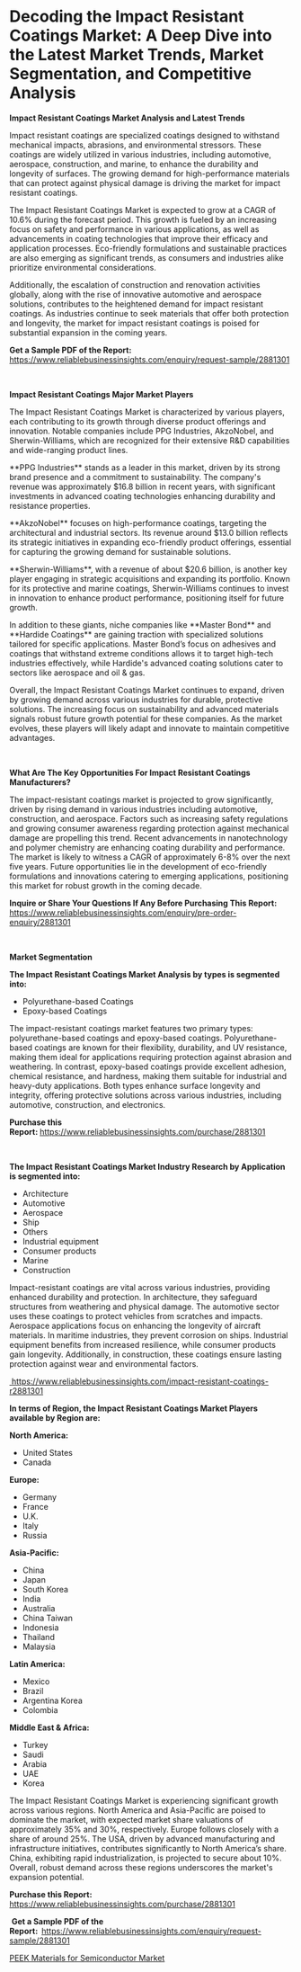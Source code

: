 <p><h1>Decoding the Impact Resistant Coatings Market: A Deep Dive into the Latest Market Trends, Market Segmentation, and Competitive Analysis</h1></p><p><strong>Impact Resistant Coatings Market Analysis and Latest Trends</strong></p>
<p><p>Impact resistant coatings are specialized coatings designed to withstand mechanical impacts, abrasions, and environmental stressors. These coatings are widely utilized in various industries, including automotive, aerospace, construction, and marine, to enhance the durability and longevity of surfaces. The growing demand for high-performance materials that can protect against physical damage is driving the market for impact resistant coatings.</p><p>The Impact Resistant Coatings Market is expected to grow at a CAGR of 10.6% during the forecast period. This growth is fueled by an increasing focus on safety and performance in various applications, as well as advancements in coating technologies that improve their efficacy and application processes. Eco-friendly formulations and sustainable practices are also emerging as significant trends, as consumers and industries alike prioritize environmental considerations. </p><p>Additionally, the escalation of construction and renovation activities globally, along with the rise of innovative automotive and aerospace solutions, contributes to the heightened demand for impact resistant coatings. As industries continue to seek materials that offer both protection and longevity, the market for impact resistant coatings is poised for substantial expansion in the coming years.</p></p>
<p><strong>Get a Sample PDF of the Report:&nbsp;</strong> <a href="https://www.reliablebusinessinsights.com/enquiry/request-sample/2881301?utm_campaign=2757&utm_medium=2&utm_source=Github&utm_content=ia&utm_term=12032025&utm_id=impact-resistant-coatings">https://www.reliablebusinessinsights.com/enquiry/request-sample/2881301</a></p>
<p>&nbsp;</p>
<p><strong>Impact Resistant Coatings Major Market Players</strong></p>
<p><p>The Impact Resistant Coatings Market is characterized by various players, each contributing to its growth through diverse product offerings and innovation. Notable companies include PPG Industries, AkzoNobel, and Sherwin-Williams, which are recognized for their extensive R&D capabilities and wide-ranging product lines.</p><p>**PPG Industries** stands as a leader in this market, driven by its strong brand presence and a commitment to sustainability. The company's revenue was approximately $16.8 billion in recent years, with significant investments in advanced coating technologies enhancing durability and resistance properties. </p><p>**AkzoNobel** focuses on high-performance coatings, targeting the architectural and industrial sectors. Its revenue around $13.0 billion reflects its strategic initiatives in expanding eco-friendly product offerings, essential for capturing the growing demand for sustainable solutions.</p><p>**Sherwin-Williams**, with a revenue of about $20.6 billion, is another key player engaging in strategic acquisitions and expanding its portfolio. Known for its protective and marine coatings, Sherwin-Williams continues to invest in innovation to enhance product performance, positioning itself for future growth.</p><p>In addition to these giants, niche companies like **Master Bond** and **Hardide Coatings** are gaining traction with specialized solutions tailored for specific applications. Master Bond’s focus on adhesives and coatings that withstand extreme conditions allows it to target high-tech industries effectively, while Hardide's advanced coating solutions cater to sectors like aerospace and oil & gas.</p><p>Overall, the Impact Resistant Coatings Market continues to expand, driven by growing demand across various industries for durable, protective solutions. The increasing focus on sustainability and advanced materials signals robust future growth potential for these companies. As the market evolves, these players will likely adapt and innovate to maintain competitive advantages.</p></p>
<p>&nbsp;</p>
<p><strong>What Are The Key Opportunities For Impact Resistant Coatings Manufacturers?</strong></p>
<p><p>The impact-resistant coatings market is projected to grow significantly, driven by rising demand in various industries including automotive, construction, and aerospace. Factors such as increasing safety regulations and growing consumer awareness regarding protection against mechanical damage are propelling this trend. Recent advancements in nanotechnology and polymer chemistry are enhancing coating durability and performance. The market is likely to witness a CAGR of approximately 6-8% over the next five years. Future opportunities lie in the development of eco-friendly formulations and innovations catering to emerging applications, positioning this market for robust growth in the coming decade.</p></p>
<p><strong>Inquire or Share Your Questions If Any Before Purchasing This Report:</strong> <a href="https://www.reliablebusinessinsights.com/enquiry/pre-order-enquiry/2881301?utm_campaign=2757&utm_medium=2&utm_source=Github&utm_content=ia&utm_term=12032025&utm_id=impact-resistant-coatings">https://www.reliablebusinessinsights.com/enquiry/pre-order-enquiry/2881301</a></p>
<p>&nbsp;</p>
<p><strong>Market Segmentation</strong></p>
<p><strong>The Impact Resistant Coatings Market Analysis by types is segmented into:</strong></p>
<p><ul><li>Polyurethane-based Coatings</li><li>Epoxy-based Coatings</li></ul></p>
<p><p>The impact-resistant coatings market features two primary types: polyurethane-based coatings and epoxy-based coatings. Polyurethane-based coatings are known for their flexibility, durability, and UV resistance, making them ideal for applications requiring protection against abrasion and weathering. In contrast, epoxy-based coatings provide excellent adhesion, chemical resistance, and hardness, making them suitable for industrial and heavy-duty applications. Both types enhance surface longevity and integrity, offering protective solutions across various industries, including automotive, construction, and electronics.</p></p>
<p><strong>Purchase this Report:&nbsp;</strong><a href="https://www.reliablebusinessinsights.com/purchase/2881301?utm_campaign=2757&utm_medium=2&utm_source=Github&utm_content=ia&utm_term=12032025&utm_id=impact-resistant-coatings">https://www.reliablebusinessinsights.com/purchase/2881301</a></p>
<p>&nbsp;</p>
<p><strong>The Impact Resistant Coatings Market Industry Research by Application is segmented into:</strong></p>
<p><ul><li>Architecture</li><li>Automotive</li><li>Aerospace</li><li>Ship</li><li>Others</li><li>Industrial equipment</li><li>Consumer products</li><li>Marine</li><li>Construction</li></ul></p>
<p><p>Impact-resistant coatings are vital across various industries, providing enhanced durability and protection. In architecture, they safeguard structures from weathering and physical damage. The automotive sector uses these coatings to protect vehicles from scratches and impacts. Aerospace applications focus on enhancing the longevity of aircraft materials. In maritime industries, they prevent corrosion on ships. Industrial equipment benefits from increased resilience, while consumer products gain longevity. Additionally, in construction, these coatings ensure lasting protection against wear and environmental factors.</p></p>
<p><a href="https://www.reliablebusinessinsights.com/impact-resistant-coatings-r2881301?utm_campaign=2757&utm_medium=2&utm_source=Github&utm_content=ia&utm_term=12032025&utm_id=impact-resistant-coatings">&nbsp;https://www.reliablebusinessinsights.com/impact-resistant-coatings-r2881301</a></p>
<p><strong>In terms of Region, the Impact Resistant Coatings Market Players available by Region are:</strong></p>
<p>
    <p> <strong> North America: </strong>
        <ul>
            <li>United States</li>
            <li>Canada</li>
        </ul>
        </p> 
    <p> <strong> Europe: </strong>
        <ul>
            <li>Germany</li>
            <li>France</li>
            <li>U.K.</li>
            <li>Italy</li>
            <li>Russia</li>
        </ul>
        </p> 
    <p> <strong> Asia-Pacific: </strong>
        <ul>
            <li>China</li>
            <li>Japan</li>
            <li>South Korea</li>
            <li>India</li>
            <li>Australia</li>
            <li>China Taiwan</li>
            <li>Indonesia</li>
            <li>Thailand</li>
            <li>Malaysia</li>
        </ul>
        </p> 
    <p> <strong> Latin America: </strong>
        <ul>
            <li>Mexico</li>
            <li>Brazil</li>
            <li>Argentina Korea</li>
            <li>Colombia</li>
        </ul>
        </p> 
    <p> <strong> Middle East & Africa: </strong>
        <ul>
            <li>Turkey</li>
            <li>Saudi</li>
            <li>Arabia</li>
            <li>UAE</li>
            <li>Korea</li>
        </ul>
    </p>
    </p>
<p><p>The Impact Resistant Coatings Market is experiencing significant growth across various regions. North America and Asia-Pacific are poised to dominate the market, with expected market share valuations of approximately 35% and 30%, respectively. Europe follows closely with a share of around 25%. The USA, driven by advanced manufacturing and infrastructure initiatives, contributes significantly to North America’s share. China, exhibiting rapid industrialization, is projected to secure about 10%. Overall, robust demand across these regions underscores the market's expansion potential.</p></p>
<p><strong>Purchase this Report: </strong><a href="https://www.reliablebusinessinsights.com/purchase/2881301?utm_campaign=2757&utm_medium=2&utm_source=Github&utm_content=ia&utm_term=12032025&utm_id=impact-resistant-coatings">https://www.reliablebusinessinsights.com/purchase/2881301</a></p>
<p>&nbsp;<strong>Get a Sample PDF of the Report:&nbsp;&nbsp;</strong><a href="https://www.reliablebusinessinsights.com/enquiry/request-sample/2881301?utm_campaign=2757&utm_medium=2&utm_source=Github&utm_content=ia&utm_term=12032025&utm_id=impact-resistant-coatings">https://www.reliablebusinessinsights.com/enquiry/request-sample/2881301</a></p>
<p><strong></strong></p>
<p><p><a href="https://github.com/jaquelynhasenaue8/Market-Research-Report-List-1/blob/main/peek-materials-for-semiconductor-market.md?utm_campaign=2757&utm_medium=2&utm_source=Github&utm_content=ia&utm_term=12032025&utm_id=impact-resistant-coatings">PEEK Materials for Semiconductor Market</a></p></p>